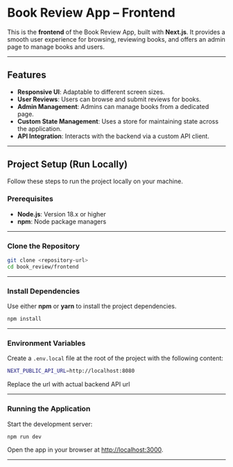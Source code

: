 
# Book Review App – Frontend

This is the **frontend** of the Book Review App, built with **Next.js**. It provides a smooth user experience for browsing, reviewing books, and offers an admin page to manage books and users.

---

## Features

- **Responsive UI**: Adaptable to different screen sizes.
- **User Reviews**: Users can browse and submit reviews for books.
- **Admin Management**: Admins can manage books from a dedicated page.
- **Custom State Management**: Uses a store for maintaining state across the application.
- **API Integration**: Interacts with the backend via a custom API client.

---

## Project Setup (Run Locally)

Follow these steps to run the project locally on your machine.

### Prerequisites

- **Node.js**: Version 18.x or higher
- **npm**: Node package managers

---

### Clone the Repository

```bash
git clone <repository-url>
cd book_review/frontend
```

---

### Install Dependencies

Use either **npm** or **yarn** to install the project dependencies.

```bash
npm install
```

---

### Environment Variables

Create a `.env.local` file at the root of the project with the following content:

```bash
NEXT_PUBLIC_API_URL=http://localhost:8080
```
Replace the url with actual backend API url

---

### Running the Application

Start the development server:

```bash
npm run dev
```

Open the app in your browser at [http://localhost:3000](http://localhost:3000).

---
